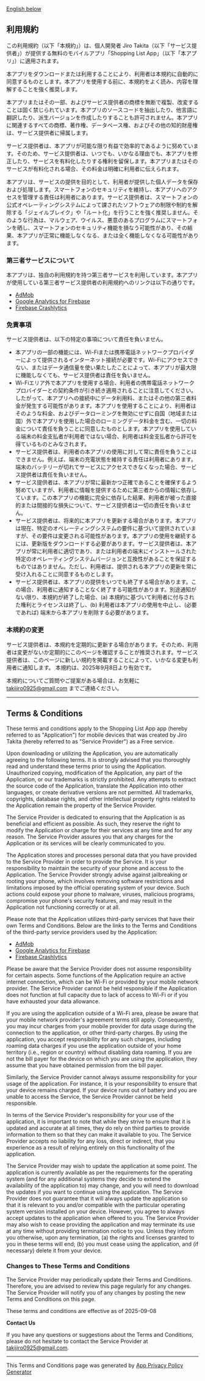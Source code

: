 [English below](#terms--condtions)

## 利用規約

この利用規約（以下「本規約」）は、個人開発者 Jiro Takita（以下「サービス提供者」）が提供する無料のモバイルアプリ「Shopping List App」（以下「本アプリ」）に適用されます。

本アプリをダウンロードまたは利用することにより、利用者は本規約に自動的に同意するものとします。本アプリを使用する前に、本規約をよく読み、内容を理解することを強く推奨します。

本アプリまたはその一部、およびサービス提供者の商標を無断で複製、改変することは固く禁じられています。本アプリのソースコードを抽出したり、他言語に翻訳したり、派生バージョンを作成したりすることも許可されません。本アプリに関連するすべての商標、著作権、データベース権、およびその他の知的財産権は、サービス提供者に帰属します。

サービス提供者は、本アプリが可能な限り有益で効率的であるように努めています。そのため、サービス提供者は、いつでも、いかなる理由でも、本アプリを修正したり、サービスを有料化したりする権利を留保します。本アプリまたはそのサービスが有料化される場合、その料金は明確に利用者に伝えられます。

本アプリは、サービスの提供を目的として、利用者が提供した個人データを保存および処理します。スマートフォンのセキュリティを維持し、本アプリへのアクセスを管理する責任は利用者にあります。サービス提供者は、スマートフォンの公式オペレーティングシステムによって課されたソフトウェアの制限や制約を解除する「ジェイルブレイク」や「ルート化」を行うことを強く推奨しません。そのような行為は、マルウェア、ウイルス、悪意のあるプログラムにスマートフォンを晒し、スマートフォンのセキュリティ機能を損なう可能性があり、その結果、本アプリが正常に機能しなくなる、または全く機能しなくなる可能性があります。

### 第三者サービスについて

本アプリは、独自の利用規約を持つ第三者サービスを利用しています。本アプリが使用している第三者サービス提供者の利用規約へのリンクは以下の通りです。
*   [AdMob](https://developers.google.com/admob/terms)
*   [Google Analytics for Firebase](https://www.google.com/analytics/terms/)
*   [Firebase Crashlytics](https://firebase.google.com/terms/crashlytics)

### 免責事項

サービス提供者は、以下の特定の事項について責任を負いません。

* 本アプリの一部の機能には、Wi-Fiまたは携帯電話ネットワークプロバイダーによって提供されるインターネット接続が必要です。Wi-Fiにアクセスできない、またはデータ通信量を使い果たしたことによって、本アプリが最大限に機能しなくても、サービス提供者は責任を負いません。
* Wi-Fiエリア外で本アプリを使用する場合、利用者の携帯電話ネットワークプロバイダーとの契約条件が引き続き適用されることに注意してください。したがって、本アプリへの接続中にデータ利用料、またはその他の第三者料金が発生する可能性があります。本アプリを使用することにより、利用者はそのような料金、およびデータローミングを無効にせずに自国（地域または国）外で本アプリを使用した場合のローミングデータ料金を含む、一切の料金について責任を負うことに同意したものとします。本アプリを使用している端末の料金支払者が利用者ではない場合、利用者は料金支払者から許可を得ているものとみなされます。
* サービス提供者は、利用者の本アプリの使用に対して常に責任を負うことはできません。例えば、端末の充電状態を維持する責任は利用者にあります。端末のバッテリーが切れてサービスにアクセスできなくなった場合、サービス提供者は責任を負いません。
* サービス提供者は、本アプリが常に最新かつ正確であることを確保するよう努めていますが、利用者に情報を提供するために第三者からの情報に依存しています。この本アプリの機能に完全に依存した結果、利用者が被った直接的または間接的な損失について、サービス提供者は一切の責任を負いません。
* サービス提供者は、将来的に本アプリを更新する場合があります。本アプリは現在、特定のオペレーティングシステムの要件に基づいて提供されていますが、その要件は変更される可能性があります。本アプリの使用を継続するには、更新版をダウンロードする必要があります。サービス提供者は、本アプリが常に利用者に適切であり、または利用者の端末にインストールされた特定のオペレーティングシステムバージョンと互換性があることを保証するものではありません。ただし、利用者は、提供される本アプリの更新を常に受け入れることに同意するものとします。
* サービス提供者は、本アプリの提供をいつでも終了する場合があります。この場合、利用者に通知することなく終了する可能性があります。別途通知がない限り、本規約が終了した場合、(a) 本規約に基づいて利用者に付与された権利とライセンスは終了し、(b) 利用者は本アプリの使用を中止し、(必要であれば) 端末から本アプリを削除する必要があります。

### 本規約の変更

サービス提供者は、本規約を定期的に更新する場合があります。そのため、利用者は変更がないか定期的にこのページを確認することが推奨されます。サービス提供者は、このページに新しい規約を掲載することによって、いかなる変更も利用者に通知します。
本規約は、2025年9月8日より有効です。

本規約についてご質問やご提案がある場合は、お気軽に takijiro0925@gmail.com までご連絡ください。

* * *

## Terms & Conditions

These terms and conditions apply to the Shopping List App app (hereby referred to as "Application") for mobile devices that was created by Jiro Takita (hereby referred to as "Service Provider") as a Free service.

Upon downloading or utilizing the Application, you are automatically agreeing to the following terms. It is strongly advised that you thoroughly read and understand these terms prior to using the Application. Unauthorized copying, modification of the Application, any part of the Application, or our trademarks is strictly prohibited. Any attempts to extract the source code of the Application, translate the Application into other languages, or create derivative versions are not permitted. All trademarks, copyrights, database rights, and other intellectual property rights related to the Application remain the property of the Service Provider.

The Service Provider is dedicated to ensuring that the Application is as beneficial and efficient as possible. As such, they reserve the right to modify the Application or charge for their services at any time and for any reason. The Service Provider assures you that any charges for the Application or its services will be clearly communicated to you.

The Application stores and processes personal data that you have provided to the Service Provider in order to provide the Service. It is your responsibility to maintain the security of your phone and access to the Application. The Service Provider strongly advise against jailbreaking or rooting your phone, which involves removing software restrictions and limitations imposed by the official operating system of your device. Such actions could expose your phone to malware, viruses, malicious programs, compromise your phone's security features, and may result in the Application not functioning correctly or at all.

Please note that the Application utilizes third-party services that have their own Terms and Conditions. Below are the links to the Terms and Conditions of the third-party service providers used by the Application:

*   [AdMob](https://developers.google.com/admob/terms)
*   [Google Analytics for Firebase](https://www.google.com/analytics/terms/)
*   [Firebase Crashlytics](https://firebase.google.com/terms/crashlytics)

Please be aware that the Service Provider does not assume responsibility for certain aspects. Some functions of the Application require an active internet connection, which can be Wi-Fi or provided by your mobile network provider. The Service Provider cannot be held responsible if the Application does not function at full capacity due to lack of access to Wi-Fi or if you have exhausted your data allowance.

If you are using the application outside of a Wi-Fi area, please be aware that your mobile network provider's agreement terms still apply. Consequently, you may incur charges from your mobile provider for data usage during the connection to the application, or other third-party charges. By using the application, you accept responsibility for any such charges, including roaming data charges if you use the application outside of your home territory (i.e., region or country) without disabling data roaming. If you are not the bill payer for the device on which you are using the application, they assume that you have obtained permission from the bill payer.

Similarly, the Service Provider cannot always assume responsibility for your usage of the application. For instance, it is your responsibility to ensure that your device remains charged. If your device runs out of battery and you are unable to access the Service, the Service Provider cannot be held responsible.

In terms of the Service Provider's responsibility for your use of the application, it is important to note that while they strive to ensure that it is updated and accurate at all times, they do rely on third parties to provide information to them so that they can make it available to you. The Service Provider accepts no liability for any loss, direct or indirect, that you experience as a result of relying entirely on this functionality of the application.

The Service Provider may wish to update the application at some point. The application is currently available as per the requirements for the operating system (and for any additional systems they decide to extend the availability of the application to) may change, and you will need to download the updates if you want to continue using the application. The Service Provider does not guarantee that it will always update the application so that it is relevant to you and/or compatible with the particular operating system version installed on your device. However, you agree to always accept updates to the application when offered to you. The Service Provider may also wish to cease providing the application and may terminate its use at any time without providing termination notice to you. Unless they inform you otherwise, upon any termination, (a) the rights and licenses granted to you in these terms will end; (b) you must cease using the application, and (if necessary) delete it from your device.

### Changes to These Terms and Conditions

The Service Provider may periodically update their Terms and Conditions. Therefore, you are advised to review this page regularly for any changes. The Service Provider will notify you of any changes by posting the new Terms and Conditions on this page.

These terms and conditions are effective as of 2025-09-08

**Contact Us**

If you have any questions or suggestions about the Terms and Conditions, please do not hesitate to contact the Service Provider at takijiro0925@gmail.com.

* * *

This Terms and Conditions page was generated by [App Privacy Policy Generator](https://app-privacy-policy-generator.nisrulz.com/)


